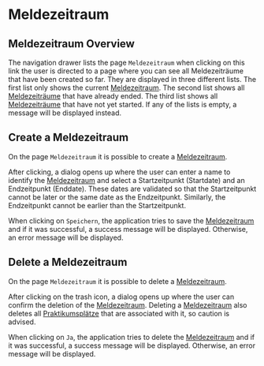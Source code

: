 # Meldezeitraum

## Meldezeitraum Overview
The navigation drawer lists the page `Meldezeitraum` when clicking on this link the user is directed to a page
where you can see all Meldezeiträume that have been created so far.
They are displayed in three different lists.
The first list only shows the current [Meldezeitraum](../glossary.md#meldezeitraum).
The second list shows all [Meldezeiträume](../glossary.md#meldezeitraum) that have already ended.
The third list shows all [Meldezeiträume](../glossary.md#meldezeitraum) that have not yet started.
If any of the lists is empty, a message will be displayed instead.

## Create a Meldezeitraum
On the page `Meldezeitraum` it is possible to create a [Meldezeitraum](../glossary.md#meldezeitraum).

After clicking, a dialog opens up where the user can enter a name to identify the [Meldezeitraum](../glossary.md#meldezeitraum) and select a Startzeitpunkt (Startdate) and an Endzeitpunkt (Enddate).
These dates are validated so that the Startzeitpunkt cannot be later or the same date as the Endzeitpunkt. Similarly, the Endzeitpunkt cannot be earlier than the Startzeitpunkt.

When clicking on `Speichern`, the application tries to save the [Meldezeitraum](../glossary.md#meldezeitraum) and if it was successful, a success message will be displayed.
Otherwise, an error message will be displayed.

## Delete a Meldezeitraum
On the page `Meldezeitraum` it is possible to delete a [Meldezeitraum](../glossary.md#meldezeitraum).

After clicking on the trash icon, a dialog opens up where the user can confirm the deletion of the [Meldezeitraum](../glossary.md#meldezeitraum).
Deleting a [Meldezeitraum](../glossary.md#meldezeitraum) also deletes all [Praktikumsplätze](../glossary.md#praktikumsstelle) that are associated with it, so caution is advised.

When clicking on `Ja`, the application tries to delete the [Meldezeitraum](../glossary.md#meldezeitraum) and if it was successful, a success message will be displayed.
Otherwise, an error message will be displayed.
